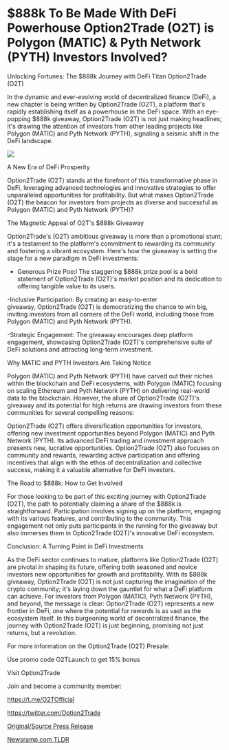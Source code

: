 # $888k To Be Made With DeFi Powerhouse Option2Trade (O2T) is Polygon (MATIC) & Pyth Network (PYTH) Investors Involved?

Unlocking Fortunes: The $888k Journey with DeFi Titan Option2Trade (O2T)

In the dynamic and ever-evolving world of decentralized finance (DeFi), a new chapter is being written by Option2Trade (O2T), a platform that's rapidly establishing itself as a powerhouse in the DeFi space. With an eye-popping $888k giveaway, Option2Trade (O2T) is not just making headlines; it's drawing the attention of investors from other leading projects like Polygon (MATIC) and Pyth Network (PYTH), signaling a seismic shift in the DeFi landscape.

![](https://api.blockchainwire.io/uploads/Proleoio/editor_image/1a2a10e3-860b-4ef7-bd39-71ba9d395b56.jpg)

A New Era of DeFi Prosperity

Option2Trade (O2T) stands at the forefront of this transformative phase in DeFi, leveraging advanced technologies and innovative strategies to offer unparalleled opportunities for profitability. But what makes Option2Trade (O2T) the beacon for investors from projects as diverse and successful as Polygon (MATIC) and Pyth Network (PYTH)?

[](https://option2trade.com/)The Magnetic Appeal of O2T's $888k Giveaway

Option2Trade's (O2T) ambitious giveaway is more than a promotional stunt; it's a testament to the platform's commitment to rewarding its community and fostering a vibrant ecosystem. Here's how the giveaway is setting the stage for a new paradigm in DeFi investments:

- Generous Prize Poo:l The staggering $888k prize pool is a bold statement of Option2Trade (O2T)'s market position and its dedication to offering tangible value to its users.

-Inclusive Participation: By creating an easy-to-enter giveaway, Option2Trade (O2T) is democratizing the chance to win big, inviting investors from all corners of the DeFi world, including those from Polygon (MATIC) and Pyth Network (PYTH).

-Strategic Engagement: The giveaway encourages deep platform engagement, showcasing Option2Trade (O2T)'s comprehensive suite of DeFi solutions and attracting long-term investment.

Why MATIC and PYTH Investors Are Taking Notice

Polygon (MATIC) and Pyth Network (PYTH) have carved out their niches within the blockchain and DeFi ecosystems, with Polygon (MATIC) focusing on scaling Ethereum and Pyth Network (PYTH) on delivering real-world data to the blockchain. However, the allure of Option2Trade (O2T)'s giveaway and its potential for high returns are drawing investors from these communities for several compelling reasons:

Option2Trade (O2T) offers diversification opportunities for investors, offering new investment opportunities beyond Polygon (MATIC) and Pyth Network (PYTH). Its advanced DeFi trading and investment approach presents new, lucrative opportunities. Option2Trade (O2T) also focuses on community and rewards, rewarding active participation and offering incentives that align with the ethos of decentralization and collective success, making it a valuable alternative for DeFi investors.

The Road to $888k: How to Get Involved

For those looking to be part of this exciting journey with Option2Trade (O2T), the path to potentially claiming a share of the $888k is straightforward. Participation involves signing up on the platform, engaging with its various features, and contributing to the community. This engagement not only puts participants in the running for the giveaway but also immerses them in Option2Trade (O2T)'s innovative DeFi ecosystem.

Conclusion: A Turning Point in DeFi Investments

As the DeFi sector continues to mature, platforms like Option2Trade (O2T) are pivotal in shaping its future, offering both seasoned and novice investors new opportunities for growth and profitability. With its $888k giveaway, Option2Trade (O2T) is not just capturing the imagination of the crypto community; it's laying down the gauntlet for what a DeFi platform can achieve. For investors from Polygon (MATIC), Pyth Network (PYTH), and beyond, the message is clear: Option2Trade (O2T) represents a new frontier in DeFi, one where the potential for rewards is as vast as the ecosystem itself. In this burgeoning world of decentralized finance, the journey with Option2Trade (O2T) is just beginning, promising not just returns, but a revolution.

For more information on the Option2Trade (O2T) Presale:

Use promo code O2TLaunch to get 15% bonus

Visit Option2Trade

Join and become a community member:

https://t.me/O2TOfficial

https://twitter.com/Option2Trade 

[Original/Source Press Release](https://blockchainwire.io/press-release/888k-to-be-made-with-defi-powerhouse-option2trade-o2t-is-polygon-matic--pyth-network-pyth-investors-involved) 

[Newsramp.com TLDR](https://newsramp.com/None) 